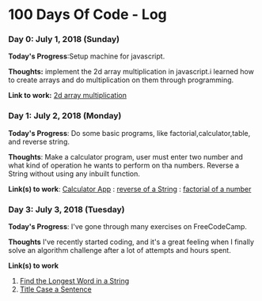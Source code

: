 # 100 Days Of Code - Log

### Day 0: July 1, 2018 (Sunday)


**Today's Progress**:Setup machine for javascript.

**Thoughts:** implement the 2d array multiplication in javascript.i learned how to create arrays and do multiplication on them through programming.

**Link to work:** [2d array multiplication](https://github.com/harshgangwar0402/100-days-of-code/commit/7caa81a05e75b1acc6d8d8ad0b41f83c32559f11)

### Day 1: July 2, 2018 (Monday)


**Today's Progress**: Do some basic programs, like factorial,calculator,table, and reverse string.

**Thoughts**: Make a calculator program, user must enter two number and what kind of operation he wants to perform on tha numbers.
Reverse a String without using any inbuilt function.

**Link(s) to work**: [Calculator App](https://github.com/harshgangwar0402/100-days-of-code/blob/master/coding/day1/calculator.js)
                   : [reverse of a String](https://github.com/harshgangwar0402/100-days-of-code/blob/master/coding/day1/reverseString.js)
                   : [factorial of a number](https://github.com/harshgangwar0402/100-days-of-code/blob/master/coding/day1/factorial.js)
### Day 3: July 3, 2018 (Tuesday)

**Today's Progress**: I've gone through many exercises on FreeCodeCamp.

**Thoughts** I've recently started coding, and it's a great feeling when I finally solve an algorithm challenge after a lot of attempts and hours spent.

**Link(s) to work**
1. [Find the Longest Word in a String](https://www.freecodecamp.com/challenges/find-the-longest-word-in-a-string)
2. [Title Case a Sentence](https://www.freecodecamp.com/challenges/title-case-a-sentence)
